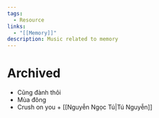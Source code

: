 ```yaml
---
tags:
  - Resource
links:
  - "[[Memory]]"
description: Music related to memory
---
```

# Archived

- Cũng đành thôi
- Mùa đông
- Crush on you + [[Nguyễn Ngọc Tú|Tú Nguyễn]]